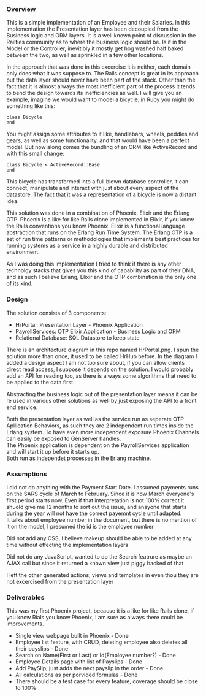 ### Overview

This is a simple implementation of an Employee and their Salaries. In this implementation the Presentation layer has been decoupled from the Business logic 
and ORM layers. It is a well known point of discussion in the Railties community as to where the business logic should be. Is it in the Model or the Controller,
inevitibly it mostly get hog washed half baked between the two, as well as sprinkled in a few other locations.

In the approach that was done in this excercise it is neither, each domain only does what it was suppose to. 
The Rails concept is great in its approach but the data layer should never have been part of the stack. Other than the fact that it is almost always the most 
inefficient part of the process it tends to bend the design towards its inefficiencies as well.
I will give you an example, imagine we would want to model a bicycle, in Ruby you might do something like this:
```
class Bicycle
end
```
You might assign some attributes to it like, handlebars, wheels, peddles and gears, as well as some functionality, and that would have been a perfect model.
But now along comes the bundling of an ORM like ActiveRecord and with this small change:
```
class Bicycle < ActiveRecord::Base
end
```
This bicycle has transformed into a full blown database controller, it can connect, manipulate and interact with just about every aspect of the datastore. The 
fact that it was a representation of a bicycle is now a distant idea.

This solution was done in a combination of Phoenix, Elixir and the Erlang OTP. Phoenix is a like for like Rails clone implemented in Elixir, if you know the 
Rails conventions you know Phoenix. Elixir is a functional language abstraction that runs on the Erlang Run Time System. The Erlang OTP is a set of run time 
patterns or methodologies that implements best practices for running systems as a service in a highly durable and distributed environment.

As I was doing this implementation I tried to think if there is any other technolgy stacks that gives you this kind of capability as part of their DNA, and as such
I believe Erlang, Elixir and the OTP combination is the only one of its kind. 

### Design

The solution consists of 3 components:
 - HrPortal: Presentation Layer - Phoenix Application 
 - PayrollServices: OTP Elixir Application - Business Logic and ORM
 - Relational Database: SQL Datastore to keep state

There is an architecture diagram in this repo named HrPortal.png. I spun the solution more than once, it used to be called HrHub before.
In the diagram I added a design aspect I am not too sure about, if you can allow clients direct read access, I suppose it depends on the solution. I would probably 
add an API for reading too, as there is always some algorithms that need to be applied to the data first.

Abstracting the business logic out of the presentation layer means it can be re used in various other solutions as well by just exposing the API to a front end service.

Both the presentation layer as well as the service run as seperate OTP Apllication Behaviors, as such they are 2 independent run times inside the Erlang system.
To have even more independent exposure Phoenix Channels can easily be exposed to GenServer handles.  
The Phoenix application is dependent on the PayrollServices application and will start it up before it starts up.   
Both run as independet processes in the Erlang machine.


### Assumptions

I did not do anything with the Payment Start Date. I assumed payments runs on the SARS cycle of March to February. Since it is now March everyone's first period starts 
now. Even if that interpretation is not 100% correct it shuold give me 12 months to sort out the issue, and anayone that starts during the year will not have the correct 
payemnt cycle until adapted.  
It talks about employee number in the document, but there is no mention of it on the model, I presumed the id is the employee number

Did not add any CSS, I believe makeup should be able to be added at any time without effecting the implementation layers

Did not do any JavaScript, wanted to do the Search featrure as maybe an AJAX call but since it returned a known view just piggy backed of that

I left the other generated actions, views and templates in even thou they are not excercised from the presentation layer

### Deliverables

This was my first Phoenix project, because it is a like for like Rails clone, if you know Rials you know Phoenix, I am sure as always there could be improvements.
 - Single view webpage built in Phoenix - Done
 - Employee list feature, with CRUD, deleting employee also deletes all their payslips - Done
 - Search on Name(First or Last) or Id(Employee number?) - Done
 - Employee Details page with list of Payslips - Done
 - Add PaySlip, just adds the next payslip in the order - Done
 - All calculations as per porvided formulas - Done
 - There should be a test case for every feature, coverage should be close to 100%
